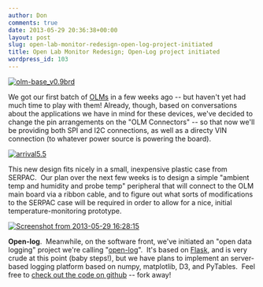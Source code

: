 ```yaml
---
author: Don
comments: true
date: 2013-05-29 20:36:38+00:00
layout: post
slug: open-lab-monitor-redesign-open-log-project-initiated
title: Open Lab Monitor Redesign; Open-Log project initiated
wordpress_id: 103
---
```


[![olm-base_v0.9brd](http://www.pvos.org/wp-content/uploads/2013/05/olm-base_v0.9brd-300x189.png)](http://www.pvos.org/wp-content/uploads/2013/05/olm-base_v0.9brd.png)

We got our first batch of [OLMs](https://github.com/dwblair/open-lab-monitor) in a few weeks ago -- but haven't yet had much time to play with them! Already, though, based on conversations about the applications we have in mind for these devices, we've decided to change the pin arrangements on the "OLM Connectors" -- so that now we'll be providing both SPI and I2C connections, as well as a directy VIN connection (to whatever power source is powering the board).

[![arrival5.5](http://www.pvos.org/wp-content/uploads/2013/05/arrival5.5.jpg)](http://dwblair.github.io/posts/2013-05-13-OLM.html)

This new design fits nicely in a small, inexpensive plastic case from SERPAC.  Our plan over the next few weeks is to design a simple "ambient temp and humidity and probe temp" peripheral that will connect to the OLM main board via a ribbon cable, and to figure out what sorts of modifications to the SERPAC case will be required in order to allow for a nice, initial temperature-monitoring prototype.

[![Screenshot from 2013-05-29 16:28:15](http://www.pvos.org/wp-content/uploads/2013/05/Screenshot-from-2013-05-29-162815-300x158.png)](http://www.serpac.com/c12.aspx)

**Open-log**.  Meanwhile, on the software front, we've initiated an "open data logging" project we're calling "[open-log](http://open-log.pvos.org/)".  It's based on [Flask](http://flask.pocoo.org/), and is very crude at this point (baby steps!), but we have plans to implement an server-based logging platform based on numpy, matplotlib, D3, and PyTables.  Feel free to [check out the code on github](https://github.com/dwblair/open-log) -- fork away!


